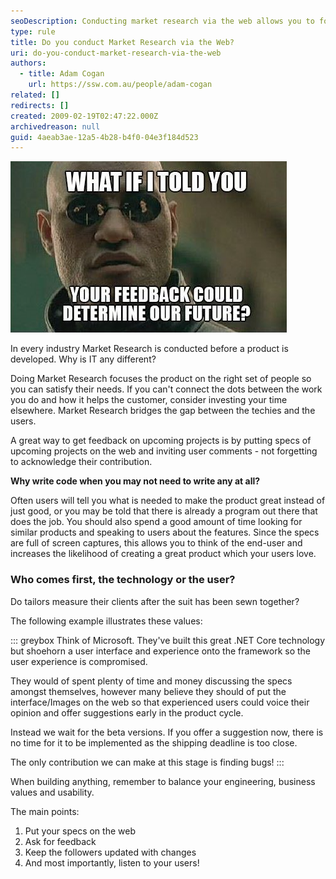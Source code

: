 ```yaml
---
seoDescription: Conducting market research via the web allows you to focus your product on the right audience, satisfy their needs, and bridge the gap between techies and users.
type: rule
title: Do you conduct Market Research via the Web?
uri: do-you-conduct-market-research-via-the-web
authors:
  - title: Adam Cogan
    url: https://ssw.com.au/people/adam-cogan
related: []
redirects: []
created: 2009-02-19T02:47:22.000Z
archivedreason: null
guid: 4aeab3ae-12a5-4b28-b4f0-04e3f184d523
---
```


![](1_0xkyi7o93asbnj8zkex_7a.png)

In every industry Market Research is conducted before a product is developed. Why is IT any different?

Doing Market Research focuses the product on the right set of people so you can satisfy their needs. If you can't connect the dots between the work you do and how it helps the customer, consider investing your time elsewhere. Market Research bridges the gap between the techies and the users.

<!--endintro-->

A great way to get feedback on upcoming projects is by putting specs of upcoming projects on the web and inviting user comments - not forgetting to acknowledge their contribution.

**Why write code when you may not need to write any at all?**

Often users will tell you what is needed to make the product great instead of just good, or you may be told that there is already a program out there that does the job. You should also spend a good amount of time looking for similar products and speaking to users about the features. Since the specs are full of screen captures, this allows you to think of the end-user and increases the likelihood of creating a great product which your users love.

### Who comes first, the technology or the user?

Do tailors measure their clients after the suit has been sewn together?

The following example illustrates these values:

::: greybox
Think of Microsoft. They've built this great .NET Core technology but shoehorn a user interface and experience onto the framework so the user experience is compromised.

They would of spent plenty of time and money discussing the specs amongst themselves, however many believe they should of put the interface/Images on the web so that experienced users could voice their opinion and offer suggestions early in the product cycle.

Instead we wait for the beta versions. If you offer a suggestion now, there is no time for it to be implemented as the shipping deadline is too close.

The only contribution we can make at this stage is finding bugs!
:::

When building anything, remember to balance your engineering, business values and usability.

The main points:

1. Put your specs on the web
2. Ask for feedback
3. Keep the followers updated with changes
4. And most importantly, listen to your users!
